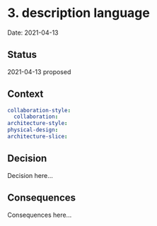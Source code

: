 # 3. description language

Date: 2021-04-13

## Status

2021-04-13 proposed

## Context

```yml
collaboration-style:
  collaboration:
architecture-style:
physical-design:
architecture-slice:
```
## Decision

Decision here...

## Consequences

Consequences here...
